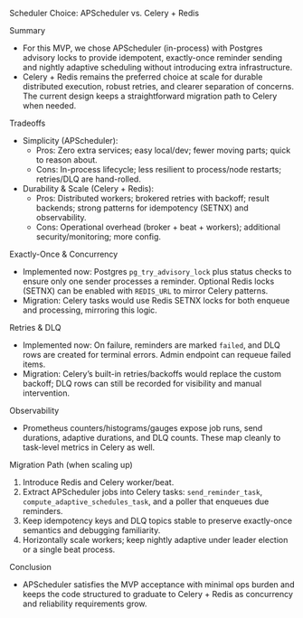 Scheduler Choice: APScheduler vs. Celery + Redis

Summary
- For this MVP, we chose APScheduler (in-process) with Postgres advisory locks to provide idempotent, exactly-once reminder sending and nightly adaptive scheduling without introducing extra infrastructure.
- Celery + Redis remains the preferred choice at scale for durable distributed execution, robust retries, and clearer separation of concerns. The current design keeps a straightforward migration path to Celery when needed.

Tradeoffs
- Simplicity (APScheduler):
  - Pros: Zero extra services; easy local/dev; fewer moving parts; quick to reason about.
  - Cons: In-process lifecycle; less resilient to process/node restarts; retries/DLQ are hand-rolled.
- Durability & Scale (Celery + Redis):
  - Pros: Distributed workers; brokered retries with backoff; result backends; strong patterns for idempotency (SETNX) and observability.
  - Cons: Operational overhead (broker + beat + workers); additional security/monitoring; more config.

Exactly-Once & Concurrency
- Implemented now: Postgres `pg_try_advisory_lock` plus status checks to ensure only one sender processes a reminder. Optional Redis locks (SETNX) can be enabled with `REDIS_URL` to mirror Celery patterns.
- Migration: Celery tasks would use Redis SETNX locks for both enqueue and processing, mirroring this logic.

Retries & DLQ
- Implemented now: On failure, reminders are marked `failed`, and DLQ rows are created for terminal errors. Admin endpoint can requeue failed items.
- Migration: Celery’s built-in retries/backoffs would replace the custom backoff; DLQ rows can still be recorded for visibility and manual intervention.

Observability
- Prometheus counters/histograms/gauges expose job runs, send durations, adaptive durations, and DLQ counts. These map cleanly to task-level metrics in Celery as well.

Migration Path (when scaling up)
1) Introduce Redis and Celery worker/beat.
2) Extract APScheduler jobs into Celery tasks: `send_reminder_task`, `compute_adaptive_schedules_task`, and a poller that enqueues due reminders.
3) Keep idempotency keys and DLQ topics stable to preserve exactly-once semantics and debugging familiarity.
4) Horizontally scale workers; keep nightly adaptive under leader election or a single beat process.

Conclusion
- APScheduler satisfies the MVP acceptance with minimal ops burden and keeps the code structured to graduate to Celery + Redis as concurrency and reliability requirements grow.


